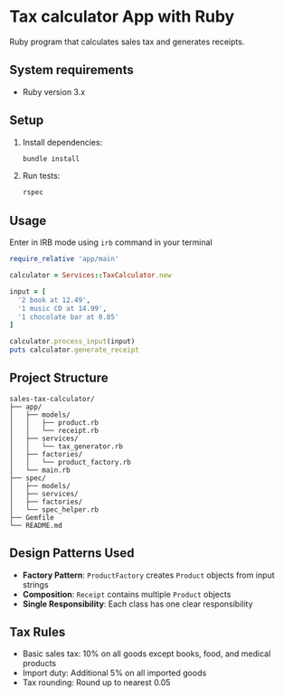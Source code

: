 # Tax calculator App with Ruby
Ruby program that calculates sales tax and generates receipts.

## System requirements
- Ruby version 3.x

## Setup

1. Install dependencies:
   ```bash
   bundle install
   ```

2. Run tests:
   ```bash
   rspec
   ```

## Usage

Enter in IRB mode using `irb` command in your terminal

```ruby
require_relative 'app/main'

calculator = Services::TaxCalculator.new

input = [
  '2 book at 12.49',
  '1 music CD at 14.99',
  '1 chocolate bar at 0.85'
]

calculator.process_input(input)
puts calculator.generate_receipt
```
## Project Structure

```
sales-tax-calculator/
├── app/
│   ├── models/
│   │   ├── product.rb
│   │   └── receipt.rb
│   ├── services/
│   │   └── tax_generator.rb
│   ├── factories/
│   │   └── product_factory.rb
│   └── main.rb
├── spec/
│   ├── models/
│   ├── services/
│   ├── factories/
│   └── spec_helper.rb
├── Gemfile
└── README.md
```

## Design Patterns Used

- **Factory Pattern**: `ProductFactory` creates `Product` objects from input strings
- **Composition**: `Receipt` contains multiple `Product` objects
- **Single Responsibility**: Each class has one clear responsibility

## Tax Rules

- Basic sales tax: 10% on all goods except books, food, and medical products
- Import duty: Additional 5% on all imported goods
- Tax rounding: Round up to nearest 0.05
